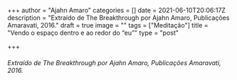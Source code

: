+++
author = "Ajahn Amaro"
categories = []
date = 2021-06-10T20:06:17Z
description = "Extraído de The Breakthrough por Ajahn Amaro, Publicações Amaravati, 2016."
draft = true
image = ""
tags = ["Meditação"]
title = "Vendo o espaço dentro e ao redor do “eu”"
type = "post"

+++
###### Extraído de The Breakthrough por Ajahn Amaro, Publicações Amaravati, 2016.